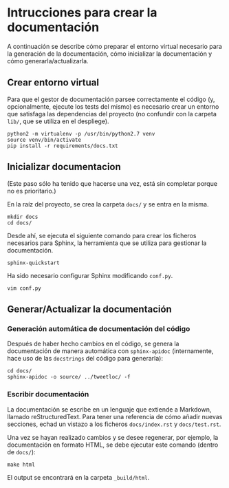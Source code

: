 # Intrucciones para crear la documentación
A continuación se describe cómo preparar el entorno virtual necesario para la generación de la documentación, cómo inicializar la documentación y cómo generarla/actualizarla.

## Crear entorno virtual
Para que el gestor de documentación parsee correctamente el código (y, opcionalmente, ejecute los tests del mismo) es necesario crear un entorno que satisfaga las dependencias del proyecto (no confundir con la carpeta `lib/`, que se utiliza en el despliege).

    python2 -m virtualenv -p /usr/bin/python2.7 venv
    source venv/bin/activate
    pip install -r requirements/docs.txt

## Inicializar documentacion
(Este paso sólo ha tenido que hacerse una vez, está sin completar porque no es prioritario.)

En la raíz del proyecto, se crea la carpeta `docs/` y se entra en la misma.

    mkdir docs
    cd docs/

Desde ahí, se ejecuta el siguiente comando para crear los ficheros necesarios para Sphinx, la herramienta que se utiliza para gestionar la documentación.

    sphinx-quickstart

Ha sido necesario configurar Sphinx modificando `conf.py`.

    vim conf.py 

## Generar/Actualizar la documentación

### Generación automática de documentación del código
Después de haber hecho cambios en el código, se genera la documentación de manera automática con `sphinx-apidoc` (internamente, hace uso de las `docstrings` del código para generarla):

    cd docs/
    sphinx-apidoc -o source/ ../tweetloc/ -f

### Escribir documentación
La documentación se escribe en un lenguaje que extiende a Markdown, llamado reStructuredText. Para tener una referencia de cómo añadir nuevas secciones, echad un vistazo a los ficheros `docs/index.rst` y `docs/test.rst`.

Una vez se hayan realizado cambios y se desee regenerar, por ejemplo, la documentación en formato HTML, se debe ejecutar este comando (dentro de `docs/`):

    make html

El output se encontrará en la carpeta `_build/html`.
